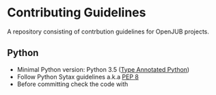 Contributing Guidelines
=======================
A repository consisting of contrbution guidelines for OpenJUB projects.

Python
------
- Minimal Python version: Python 3.5 ([Type Annotated Python](https://www.python.org/dev/peps/pep-0484/))
- Follow Python Sytax guidelines a.k.a [PEP 8](https://www.python.org/dev/peps/pep-8)
- Before committing check the code with 



